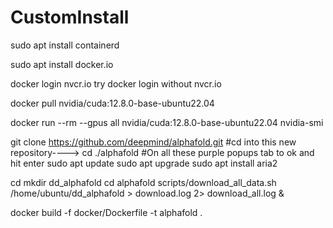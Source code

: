 # CustomInstall

sudo apt install containerd

sudo apt install docker.io

docker login nvcr.io
try docker login without nvcr.io





docker pull nvidia/cuda:12.8.0-base-ubuntu22.04

docker run --rm --gpus all nvidia/cuda:12.8.0-base-ubuntu22.04 nvidia-smi

git clone https://github.com/deepmind/alphafold.git
#cd into this new repository---->
cd ./alphafold
#On all these purple popups tab to ok and hit enter
sudo apt update
sudo apt upgrade
sudo apt install aria2

cd
mkdir dd_alphafold
cd alphafold
scripts/download_all_data.sh /home/ubuntu/dd_alphafold > download.log 2> download_all.log &

docker build -f docker/Dockerfile -t alphafold .
